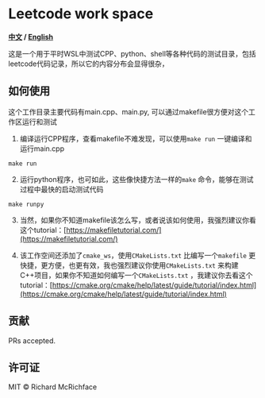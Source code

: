# Leetcode work space

**[中文](./README.md) / [English](./README.md)**

这是一个用于平时WSL中测试CPP、python、shell等各种代码的测试目录，包括leetcode代码记录，所以它的内容分布会显得很杂，


## 如何使用

这个工作目录主要代码有main.cpp、main.py, 可以通过makefile很方便对这个工作区运行和测试
1. 编译运行CPP程序，查看makefile不难发现，可以使用`make run` 一键编译和运行main.cpp
```
make run
```
2. 运行python程序，也可如此，这些像快捷方法一样的`make` 命令，能够在测试过程中最快的启动测试代码
```
make runpy
```
3. 当然，如果你不知道makefile该怎么写，或者说该如何使用，我强烈建议你看这个tutorial：[https://makefiletutorial.com/](https://makefiletutorial.com/)

4. 该工作空间还添加了`cmake_ws`，使用`CMakeLists.txt` 比编写一个`makefile` 更快捷，更方便，也更有效，我也强烈建议你使用`CMakeLists.txt` 来构建C++项目，如果你不知道如何编写一个`CMakeLists.txt` ，我建议你去看这个tutorial：[https://cmake.org/cmake/help/latest/guide/tutorial/index.html](https://cmake.org/cmake/help/latest/guide/tutorial/index.html)

## 贡献

PRs accepted.

## 许可证

MIT © Richard McRichface